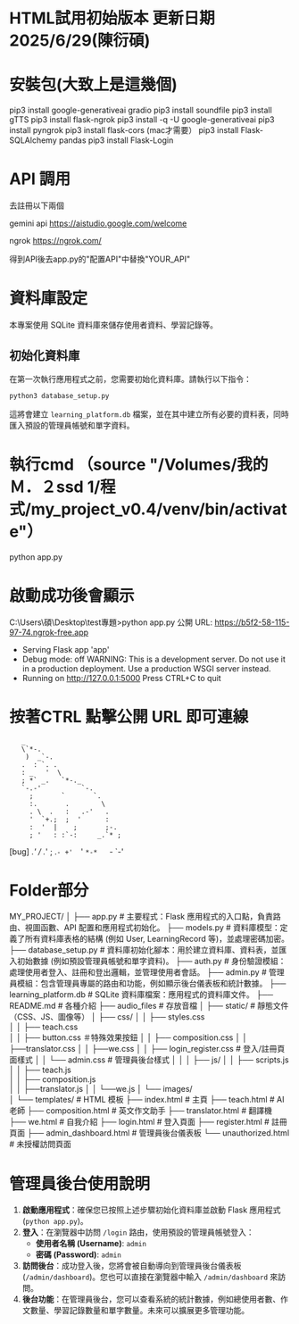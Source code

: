 # HTML試用初始版本 更新日期2025/6/29(陳衍碩)
# 安裝包(大致上是這幾個)

pip3 install google-generativeai gradio
pip3 install soundfile
pip3 install gTTS
pip3 install flask-ngrok
pip3 install -q -U google-generativeai
pip3 install pyngrok
pip3 install flask-cors  (mac才需要）
pip3 install Flask-SQLAlchemy pandas
pip3 install Flask-Login

# API 調用

去註冊以下兩個

gemini api
https://aistudio.google.com/welcome

ngrok
https://ngrok.com/

得到API後去app.py的"配置API"中替換"YOUR_API"

# 資料庫設定

本專案使用 SQLite 資料庫來儲存使用者資料、學習記錄等。

## 初始化資料庫

在第一次執行應用程式之前，您需要初始化資料庫。請執行以下指令：

```bash
python3 database_setup.py
```

這將會建立 `learning_platform.db` 檔案，並在其中建立所有必要的資料表，同時匯入預設的管理員帳號和單字資料。

# 執行cmd （source "/Volumes/我的Ｍ．２ssd 1/程式/my_project_v0.4/venv/bin/activate"）

python app.py

# 啟動成功後會顯示

C:\Users\碩\Desktop\test專題>python app.py
公開 URL: https://b5f2-58-115-97-74.ngrok-free.app
 * Serving Flask app 'app'
 * Debug mode: off
WARNING: This is a development server. Do not use it in a production deployment. Use a production WSGI server instead.
 * Running on http://127.0.0.1:5000
Press CTRL+C to quit

# 按著CTRL 點擊公開 URL 即可連線

       _                        
       \`*-.
        )  _`-.                 
       .  : `. .                
       : _   '  \               
       ; *` _.   `*-._          
       `-.-'          `-.       
         ;       `       `.     
         :.       .        \    
         . \  .   :   .-'   .   
         '  `+.;  ;  '      :   
         :  '  |    ;       ;-. 
         ; '   : :`-:     _.`* ;
[bug] .*' /  .*' ; .*`- +'  `*' 
      `*-*   `*-*  `*-*'



# Folder部分

MY_PROJECT/
│
├── app.py                # 主要程式：Flask 應用程式的入口點，負責路由、視圖函數、API 配置和應用程式初始化。
├── models.py             # 資料庫模型：定義了所有資料庫表格的結構 (例如 User, LearningRecord 等)，並處理密碼加密。
├── database_setup.py     # 資料庫初始化腳本：用於建立資料庫、資料表，並匯入初始數據 (例如預設管理員帳號和單字資料)。
├── auth.py               # 身份驗證模組：處理使用者登入、註冊和登出邏輯，並管理使用者會話。
├── admin.py              # 管理員模組：包含管理員專屬的路由和功能，例如顯示後台儀表板和統計數據。
├── learning_platform.db  # SQLite 資料庫檔案：應用程式的資料庫文件。
├── README.md             # 各種介紹
├── audio_files           # 存放音檔
│
├── static/               # 靜態文件（CSS、JS、圖像等）
│   ├── css/
│   │   ├── styles.css    
│   │   ├── teach.css    
│   │   ├── button.css   ＃特殊效果按鈕
│   │   ├── composition.css 
│   │   ├──translator.css
│   │   ├──we.css
│   │   ├── login_register.css # 登入/註冊頁面樣式
│   │   └── admin.css          # 管理員後台樣式
│   │
│   ├── js/
│   │   ├── scripts.js    
│   │   ├── teach.js  
│   │   ├── composition.js     
│   │   ├──translator.js
│   │   └──we.js
│   └── images/           
│
└── templates/            # HTML 模板
    ├── index.html        # 主頁
    ├── teach.html        # AI老師
    ├── composition.html  # 英文作文助手
    ├── translator.html   # 翻譯機
    ├── we.html           # 自我介紹
    ├── login.html        # 登入頁面
    ├── register.html     # 註冊頁面
    ├── admin_dashboard.html # 管理員後台儀表板
    └── unauthorized.html # 未授權訪問頁面

# 管理員後台使用說明

1.  **啟動應用程式**：確保您已按照上述步驟初始化資料庫並啟動 Flask 應用程式 (`python app.py`)。
2.  **登入**：在瀏覽器中訪問 `/login` 路由，使用預設的管理員帳號登入：
    *   **使用者名稱 (Username)**: `admin`
    *   **密碼 (Password)**: `admin`
3.  **訪問後台**：成功登入後，您將會被自動導向到管理員後台儀表板 (`/admin/dashboard`)。您也可以直接在瀏覽器中輸入 `/admin/dashboard` 來訪問。
4.  **後台功能**：在管理員後台，您可以查看系統的統計數據，例如總使用者數、作文數量、學習記錄數量和單字數量。未來可以擴展更多管理功能。
